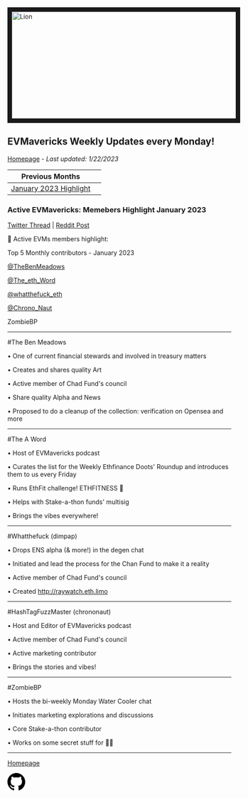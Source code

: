 <meta name="viewport" content="width=device-width,initial-scale=1">
<link rel="stylesheet" href="https://etheralpha.github.io/readme-themes/deep-blue.css">


    
<a href="https://looksrare.org/collections/0x7dDAA898D33D7aB252Ea5F89f96717c47B2fEE6e#items" target="_blank">
    <svg height="40" width="40" aria-hidden="true" viewBox="0 0 16 16" version="1.1" width="32" data-view-component="true" class="octicon octicon-mark-github v-align-left">
      <img src="https://i.imgur.com/aI3pPvn.png" 
alt="Lion" width="640" height="240" border=10" />
</a>    
                                            
                                      
                               
                                              
## EVMavericks Weekly Updates every Monday!
[Homepage](https://evmavericks-weekly.netlify.app) - *Last updated: 1/22/2023*

 

| Previous Months |   |
|--------------|---|
[January 2023 Highlight](https://members1--evmavericks-weekly.netlify.app)|

### Active EVMavericks: Memebers Highlight January 2023
                                              
[Twitter Thread](https://twitter.com/696_eth/status/1619596991264346114) | [Reddit Post](https://www.reddit.com/r/ethfinance/comments/10o0h5d/daily_general_discussion_january_29_2023/j6c599s/)
                                              
🦁 Active EVMs members highlight:

Top 5 Monthly contributors - January 2023

[@TheBenMeadows](https://twitter.com/TheBenMeadows)

[@The_eth_Word](https://twitter.com/The_eth_Word)

[@whatthefuck_eth](https://twitter.com/whatthefuck_eth)

[@Chrono_Naut](https://twitter.com/Chrono_Naut)

ZombieBP

------

#The Ben Meadows


• One of current financial stewards and involved in treasury matters

• Creates and shares quality Art

• Active member of Chad Fund's council

• Share quality Alpha and News

• Proposed to do a cleanup of the collection: verification on Opensea and more

---

#The A Word


• Host of EVMavericks podcast

• Curates the list for the Weekly Ethfinance Doots' Roundup and introduces them to us every Friday

• Runs EthFit challenge! ETHFITNESS 💪

• Helps with Stake-a-thon funds' multisig

• Brings the vibes everywhere!

---

#Whatthefuck (dimpap)


• Drops ENS alpha (& more!) in the degen chat

• Initiated and lead the process for the Chan Fund to make it a reality

• Active member of Chad Fund's council

• Created http://raywatch.eth.limo

---
#HashTagFuzzMaster (chrononaut)


• Host and Editor of EVMavericks podcast

• Active member of Chad Fund's council

• Active marketing contributor

• Brings the stories and vibes!

---

#ZombieBP

• Hosts the bi-weekly Monday Water Cooler chat

• Initiates marketing explorations and discussions

• Core Stake-a-thon contributor

• Works on some secret stuff for 🦁👀

---
                                              
[Homepage](https://evmavericks-weekly.netlify.app)

    
<a id="github-link" href="https://github.com/etheralpha/evm-updates/" target="_blank">
  <svg height="40" width="40" aria-hidden="true" viewBox="0 0 16 16" version="1.1" width="32" data-view-component="true" class="octicon octicon-mark-github v-align-middle">
      <path fill-rule="evenodd" d="M8 0C3.58 0 0 3.58 0 8c0 3.54 2.29 6.53 5.47 7.59.4.07.55-.17.55-.38 0-.19-.01-.82-.01-1.49-2.01.37-2.53-.49-2.69-.94-.09-.23-.48-.94-.82-1.13-.28-.15-.68-.52-.01-.53.63-.01 1.08.58 1.23.82.72 1.21 1.87.87 2.33.66.07-.52.28-.87.51-1.07-1.78-.2-3.64-.89-3.64-3.95 0-.87.31-1.59.82-2.15-.08-.2-.36-1.02.08-2.12 0 0 .67-.21 2.2.82.64-.18 1.32-.27 2-.27.68 0 1.36.09 2 .27 1.53-1.04 2.2-.82 2.2-.82.44 1.1.16 1.92.08 2.12.51.56.82 1.27.82 2.15 0 3.07-1.87 3.75-3.65 3.95.29.25.54.73.54 1.48 0 1.07-.01 1.93-.01 2.2 0 .21.15.46.55.38A8.013 8.013 0 0016 8c0-4.42-3.58-8-8-8z"></path>
  </svg>
</a>



